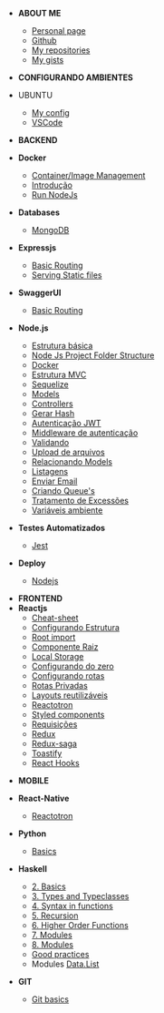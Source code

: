 - <strong>ABOUT ME</strong>

  - [Personal page](https://brochj.github.io/)
  - [Github](https://github.com/brochj)
  - [My repositories](https://github.com/brochj?tab=repositories)
  - [My gists](https://gist.github.com/brochj)

- <strong>CONFIGURANDO AMBIENTES</strong>
- UBUNTU

  <!-- <sup style="color:red;">NEW!</sup> -->

  - [My config](/environment/ubuntu/web-dev.md)
  - [VSCode](/environment/ubuntu/ambiente-rocketseat.md)

- <strong>BACKEND</strong>
- <strong>Docker</strong>
  - [Container/Image Management](/backend/docker/container-images-management.md)
  - [Introdução](/backend/docker/introduction.md)
  - [Run NodeJs](/backend/docker/run-nodejs.md)
- <strong>Databases</strong>
  - [MongoDB](/backend/database/mongo/mongo-db.md)
- <strong>Expressjs</strong>
  - [Basic Routing](/backend/nodejs/expressjs/basic-routing.md)
  - [Serving Static files](/backend/nodejs/expressjs/serving-static-files.md)
- <strong>SwaggerUI</strong>
  - [Basic Routing](/backend/swagger/swagger-and-express.md)


- <strong>Node.js</strong>
  - [Estrutura básica](/backend/nodejs/estrutura.md)
  - [Node Js Project Folder Structure](/backend/nodejs/project-folder-structure.md)
  - [Docker](/backend/nodejs/docker.md)
  - [Estrutura MVC](/backend/nodejs/estrutura-mvc.md)
  - [Sequelize](/backend/nodejs/sequelize.md)
  - [Models](/backend/nodejs/models.md)
  - [Controllers](/backend/nodejs/controllers.md)
  - [Gerar Hash](/backend/nodejs/generate-hash.md)
  - [Autenticação JWT](/backend/nodejs/auth-jwt.md)
  - [Middleware de autenticação](/backend/nodejs/auth-middle.md)
  - [Validando](/backend/nodejs/validate.md)
  - [Upload de arquivos](/backend/nodejs/files-upload.md)
  - [Relacionando Models](/backend/nodejs/associate-models.md)
  - [Listagens](/backend/nodejs/listing.md)
  - [Enviar Email](/backend/nodejs/send-email.md)
  - [Criando Queue's](/backend/nodejs/create-queue.md)
  - [Tratamento de Excessões](/backend/nodejs/exception-error.md)
  - [Variáveis ambiente](/backend/nodejs/dotenv.md)
- <strong>Testes Automatizados</strong>
  - [Jest](/backend/test/jest.md)
- <strong>Deploy</strong>
  - [Nodejs](/backend/deploy/nodejs.md)

* <strong>FRONTEND</strong>
* <strong>Reactjs</strong>
  - [Cheat-sheet](/frontend/react/reactjs/cheat-sheet.md)
  - [Configurando Estrutura](/frontend/react/reactjs/structure.md)
  - [Root import](/frontend/react/reactjs/root-import.md)
  - [Componente Raiz](/frontend/react/reactjs/root-component.md)
  - [Local Storage](/frontend/react/reactjs/local-storage.md)
  - [Configurando do zero](/frontend/react/reactjs/config.md)
  - [Configurando rotas](/frontend/react/reactjs/routes.md)
  - [Rotas Privadas](/frontend/react/reactjs/private-routes.md)
  - [Layouts reutilizáveis](/frontend/react/reactjs/layout.md)
  - [Reactotron](/frontend/react/reactjs/reactotron.md)
  - [Styled components](/frontend/react/reactjs/styled-components.md)
  - [Requisições](/frontend/react/reactjs/requests.md)
  - [Redux](/frontend/react/reactjs/redux.md)
  - [Redux-saga](/frontend/react/reactjs/redux-saga.md)
  - [Toastify](/frontend/react/reactjs/toastify.md)
  - [React Hooks](/frontend/react/reactjs/react-hooks.md)

- <strong>MOBILE</strong>
- <strong>React-Native</strong>
  - [Reactotron](/mobile/react-native/reactotron.md)

- <strong>Python</strong>
  - [Basics](/python/basics.md)

- <strong>Haskell</strong>
  - [2. Basics](/haskell/2-basics.md)
  - [3. Types and Typeclasses](/haskell/3-types-and-typeclasses.md)
  - [4. Syntax in functions](/haskell/4-syntax-in-functions.md)
  - [5. Recursion](/haskell/5-recursion.md)
  - [6. Higher Order Functions](/haskell/6-higher-order-functions.md)
  - [7. Modules](/haskell/7-modules.md)
  - [8. Modules](/haskell/8-making-our-own-types-and-typeclasses.md)
  - [Good practices](/haskell/better-code.md)
  - Modules
  [Data.List](/haskell/modules/data.list.md)


- <strong>GIT</strong>
  - [Git basics](/git/git-tricks.md)
